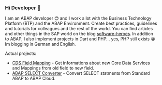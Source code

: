 ### Hi Developer 🤘

I am an ABAP developer 😍 and I work a lot with the Business Technology Platform (BTP) and the ABAP Environment. Create best practices, guidelines and tutorials for colleagues and the rest of the world. You can find articles and other things in the SAP world on the blog [software-heroes](https://software-heroes.com/en/). In addition to ABAP, I also implement projects in Dart and PHP... yes, PHP still exists 😜 Im blogging in German and English.

Actual projects:
- [CDS Field Mapping](https://software-heroes.com/en/abap-cds-field-mapping) - Get informations about new Core Data Services and Mappings from old field to new field.
- [ABAP SELECT Converter](https://software-heroes.com/en/abap-select-converter) - Convert SELECT statments from Standard ABAP to ABAP Cloud.

